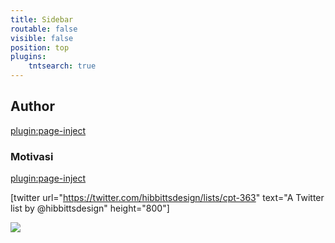 ```yaml
---
title: Sidebar
routable: false
visible: false
position: top
plugins:
    tntsearch: true
---
```


## Author

[plugin:page-inject](/author)

### Motivasi

[plugin:page-inject](/blog/my-presentation)

[twitter url="https://twitter.com/hibbittsdesign/lists/cpt-363" text="A Twitter list by @hibbittsdesign" height="800"]

<a href="https://www.exoclick.com/?login=EndiHariadi19"><img src="https://www.exoclick.com/banners/300x425.gif" border="0" class="rounded mx-auto d-block"></a>
